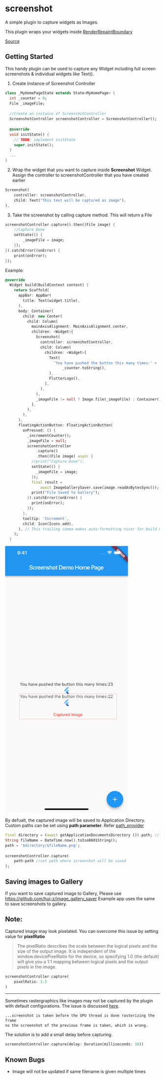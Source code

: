 # screenshot

A simple plugin to capture widgets as Images.

This plugin wraps your widgets inside [RenderRepaintBoundary](https://docs.flutter.io/flutter/rendering/RenderRepaintBoundary-class.html)

[Source](https://stackoverflow.com/a/51118088)

## Getting Started

This handy plugin can be used to capture any Widget including full screen screenshots & individual widgets like Text().

1) Create Instance of Screenshot Controller

```dart
class _MyHomePageState extends State<MyHomePage> {
  int _counter = 0;
  File _imageFile;

  //Create an instance of ScreenshotController
  ScreenshotController screenshotController = ScreenshotController(); 

  @override
  void initState() {
    // TODO: implement initState
    super.initState();
  }
  ...
}
```
2) Wrap the widget that you want to capture inside **Screenshot** Widget. Assign the controller to screenshotController that you have created earlier

```dart
Screenshot(
    controller: screenshotController,
    child: Text("This text will be captured as image"),
),
```

3) Take the screenshot by calling capture method. This will return a File

```dart
screenshotController.capture().then((File image) {
    //Capture Done
    setState(() {
        _imageFile = image;
    });
}).catchError((onError) {
    print(onError);
});
```

Example:

```dart
@override
  Widget build(BuildContext context) {
    return Scaffold(
      appBar: AppBar(
        title: Text(widget.title),
      ),
      body: Container(
        child: new Center(
          child: Column(
            mainAxisAlignment: MainAxisAlignment.center,
            children: <Widget>[
              Screenshot(
                controller: screenshotController,
                child: Column(
                  children: <Widget>[
                    Text(
                      'You have pushed the button this many times:' +
                          _counter.toString(),
                    ),
                    FlutterLogo(),
                  ],
                ),
              ),
              _imageFile != null ? Image.file(_imageFile) : Container(),
            ],
          ),
        ),
      ),
      floatingActionButton: FloatingActionButton(
        onPressed: () {
          _incrementCounter();
          _imageFile = null;
          screenshotController
              .capture()
              .then((File image) async {
            //print("Capture Done");
            setState(() {
              _imageFile = image;
            });
            final result =
                await ImageGallerySaver.save(image.readAsBytesSync()); // Save image to gallery,  Needs plugin  https://pub.dev/packages/image_gallery_saver
            print("File Saved to Gallery");
          }).catchError((onError) {
            print(onError);
          });
        },
        tooltip: 'Increment',
        child: Icon(Icons.add),
      ), // This trailing comma makes auto-formatting nicer for build methods.
    );
  }
```

 <img src="assets/screenshot.png" alt="screenshot" width="400"/>


By defualt, the captured image will be saved to Application Directory. Custom paths can be set using **path parameter**. Refer [path_provider](https://pub.dartlang.org/packages/path_provider)
```dart
final directory = (await getApplicationDocumentsDirectory ()).path; //from path_provide package
String fileName = DateTime.now().toIso8601String();
path = '$directory/$fileName.png';

screenshotController.capture(
    path:path //set path where screenshot will be saved
);
```

## Saving images to Gallery
If you want to save captured image to Gallery, Please use https://github.com/hui-z/image_gallery_saver
Example app uses the same to save screenshots to gallery.

## Note:
Captured image may look pixelated. You can overcome this issue by setting value for **pixelRatio** 

>The pixelRatio describes the scale between the logical pixels and the size of the output image. It is independent of the window.devicePixelRatio for the device, so specifying 1.0 (the default) will give you a 1:1 mapping between logical pixels and the output pixels in the image.


```dart
screenshotController.capture(
    pixelRatio: 1.5
)
```
---
Sometimes rastergraphics like images may not be captured by the plugin with default configurations. The issue is discussed [here](https://api.flutter.dev/flutter/flutter_driver/FlutterDriver/screenshot.html). 

```
...screenshot is taken before the GPU thread is done rasterizing the frame 
so the screenshot of the previous frame is taken, which is wrong.
```

The solution is to add a small delay before capturing. 

```dart
screenshotController.capture(delay: Duration(milliseconds: 10))
```

## Known Bugs
- Image will not be updated if same filename is given multiple times

